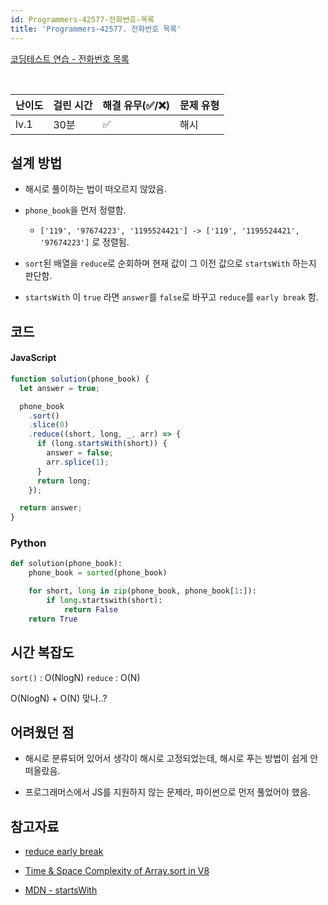 ```yaml
---
id: Programmers-42577-전화번호-목록
title: 'Programmers-42577. 전화번호 목록'
---
```


[코딩테스트 연습 - 전화번호 목록](https://programmers.co.kr/learn/courses/30/lessons/42577)

<br/>

| 난이도 | 걸린 시간 | 해결 유무(✅/❌) | 문제 유형 |
| ------ | --------- | ---------------- | --------- |
| lv.1   | 30분      | ✅               | 해시      |

## 설계 방법

- 해시로 풀이하는 법이 떠오르지 않았음.

- `phone_book`을 먼저 정렬함.

  - `['119', '97674223', '1195524421'] -> ['119', '1195524421', '97674223']` 로 정렬됨.

- `sort`된 배열을 `reduce`로 순회하며 현재 값이 그 이전 값으로 `startsWith` 하는지 판단함.

- `startsWith` 이 `true` 라면 `answer`를 `false`로 바꾸고 `reduce`를 `early break` 함.

## 코드

#### JavaScript

```javascript
function solution(phone_book) {
  let answer = true;

  phone_book
    .sort()
    .slice(0)
    .reduce((short, long, _, arr) => {
      if (long.startsWith(short)) {
        answer = false;
        arr.splice(1);
      }
      return long;
    });

  return answer;
}
```

### Python

```python
def solution(phone_book):
    phone_book = sorted(phone_book)

    for short, long in zip(phone_book, phone_book[1:]):
        if long.startswith(short):
            return False
    return True
```

## 시간 복잡도

`sort()` : O(NlogN)
`reduce` : O(N)

O(NlogN) + O(N) 맞나..?

## 어려웠던 점

- 해시로 분류되어 있어서 생각이 해시로 고정되었는데, 해시로 푸는 방법이 쉽게 안떠올랐음.

- 프로그래머스에서 JS를 지원하지 않는 문제라, 파이썬으로 먼저 풀었어야 했음.

## 참고자료

- [reduce early break](https://stackoverflow.com/questions/36144406/how-to-early-break-reduce-method)

- [Time & Space Complexity of Array.sort in V8](https://blog.shovonhasan.com/time-space-complexity-of-array-sort-in-v8/)

- [MDN - startsWith](https://developer.mozilla.org/ko/docs/Web/JavaScript/Reference/Global_Objects/String/startsWith)
